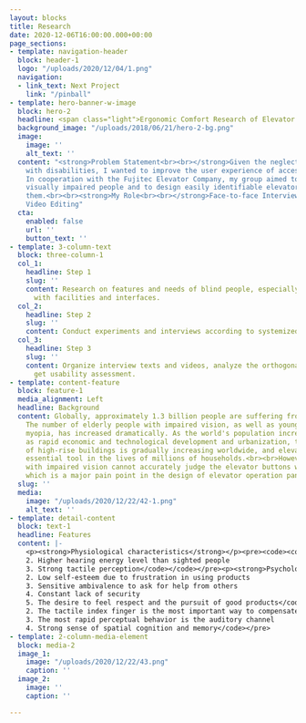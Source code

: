 ```yaml
---
layout: blocks
title: Research
date: 2020-12-06T16:00:00.000+00:00
page_sections:
- template: navigation-header
  block: header-1
  logo: "/uploads/2020/12/04/1.png"
  navigation:
  - link_text: Next Project
    link: "/pinball"
- template: hero-banner-w-image
  block: hero-2
  headline: <span class="light">Ergonomic Comfort Research of Elevator Button</span>
  background_image: "/uploads/2018/06/21/hero-2-bg.png"
  image:
    image: ''
    alt_text: ''
  content: "<strong>Problem Statement<br><br></strong>Given the neglect of people
    with disabilities, I wanted to improve the user experience of accessible facilities.
    In cooperation with the Fujitec Elevator Company, my group aimed to interview
    visually impaired people and to design easily identifiable elevator buttons for
    them.<br><br><strong>My Role<br><br></strong>Face-to-face Interview, Data Processing,
    Video Editing"
  cta:
    enabled: false
    url: ''
    button_text: ''
- template: 3-column-text
  block: three-column-1
  col_1:
    headline: Step 1
    slug: ''
    content: Research on features and needs of blind people, especially how they interact
      with facilities and interfaces.
  col_2:
    headline: Step 2
    slug: ''
    content: Conduct experiments and interviews according to systemized methodology.
  col_3:
    headline: Step 3
    slug: ''
    content: Organize interview texts and videos, analyze the orthogonal table to
      get usability assessment.
- template: content-feature
  block: feature-1
  media_alignment: Left
  headline: Background
  content: Globally, approximately 1.3 billion people are suffering from vision impairment.
    The number of elderly people with impaired vision, as well as young people with
    myopia, has increased dramatically. As the world's population increases, as well
    as rapid economic and technological development and urbanization, the proportion
    of high-rise buildings is gradually increasing worldwide, and elevators are an
    essential tool in the lives of millions of households.<br><br>However, people
    with impaired vision cannot accurately judge the elevator buttons when using elevators,
    which is a major pain point in the design of elevator operation panels.
  slug: ''
  media:
    image: "/uploads/2020/12/22/42-1.png"
    alt_text: ''
- template: detail-content
  block: text-1
  headline: Features
  content: |-
    <p><strong>Physiological characteristics</strong></p><pre><code><code>1. Visual impairment: blindness (blindness)/amblyopia
    2. Higher hearing energy level than sighted people
    3. Strong tactile perception</code></code></pre><p><strong>Psychological characteristics</strong></p><pre><code>1. Feelings of helplessness when exposed to complex products
    2. Low self-esteem due to frustration in using products
    3. Sensitive ambivalence to ask for help from others
    4. Constant lack of security
    5. The desire to feel respect and the pursuit of good products</code></pre><p><strong>Perceptual behavior characteristics</strong></p><pre><code>1. The four senses of touch, hearing, smell, and taste are used to compensate for vision
    2. The tactile index finger is the most important way to compensate for the visual perception of products
    3. The most rapid perceptual behavior is the auditory channel
    4. Strong sense of spatial cognition and memory</code></pre>
- template: 2-column-media-element
  block: media-2
  image_1:
    image: "/uploads/2020/12/22/43.png"
    caption: ''
  image_2:
    image: ''
    caption: ''

---
```

